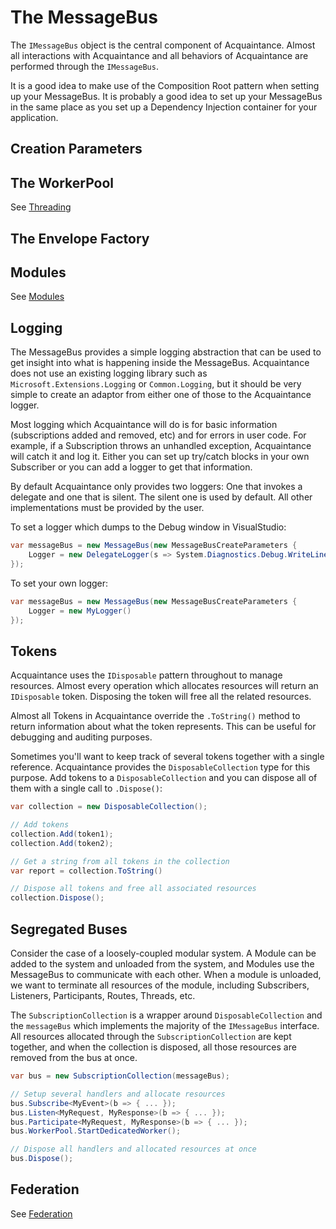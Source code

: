 # The MessageBus

The `IMessageBus` object is the central component of Acquaintance. Almost all interactions with Acquaintance and all behaviors of Acquaintance are performed through the `IMessageBus`.

It is a good idea to make use of the Composition Root pattern when setting up your MessageBus. It is probably a good idea to set up your MessageBus in the same place as you set up a Dependency Injection container for your application.

## Creation Parameters

## The WorkerPool

See [Threading](Threads.md)

## The Envelope Factory

## Modules

See [Modules](Modules.md)

## Logging

The MessageBus provides a simple logging abstraction that can be used to get insight into what is happening inside the MessageBus. Acquaintance does not use an existing logging library such as `Microsoft.Extensions.Logging` or `Common.Logging`, but it should be very simple to create an adaptor from either one of those to the Acquaintance logger.

Most logging which Acquaintance will do is for basic information (subscriptions added and removed, etc) and for errors in user code. For example, if a Subscription throws an unhandled exception, Acquaintance will catch it and log it. Either you can set up try/catch blocks in your own Subscriber or you can add a logger to get that information.

By default Acquaintance only provides two loggers: One that invokes a delegate and one that is silent. The silent one is used by default. All other implementations must be provided by the user.

To set a logger which dumps to the Debug window in VisualStudio:

```csharp
var messageBus = new MessageBus(new MessageBusCreateParameters {
    Logger = new DelegateLogger(s => System.Diagnostics.Debug.WriteLine(s))
});
```

To set your own logger:

```csharp
var messageBus = new MessageBus(new MessageBusCreateParameters {
    Logger = new MyLogger()
});
```

## Tokens

Acquaintance uses the `IDisposable` pattern throughout to manage resources. Almost every operation which allocates resources will return an `IDisposable` token. Disposing the token will free all the related resources.

Almost all Tokens in Acquaintance override the `.ToString()` method to return information about what the token represents. This can be useful for debugging and auditing purposes.

Sometimes you'll want to keep track of several tokens together with a single reference. Acquaintance provides the `DisposableCollection` type for this purpose. Add tokens to a `DisposableCollection` and you can dispose all of them with a single call to `.Dispose()`:

```csharp
var collection = new DisposableCollection();

// Add tokens
collection.Add(token1);
collection.Add(token2);

// Get a string from all tokens in the collection
var report = collection.ToString()

// Dispose all tokens and free all associated resources
collection.Dispose();
```

## Segregated Buses

Consider the case of a loosely-coupled modular system. A Module can be added to the system and unloaded from the system, and Modules use the MessageBus to communicate with each other. When a module is unloaded, we want to terminate all resources of the module, including Subscribers, Listeners, Participants, Routes, Threads, etc.

The `SubscriptionCollection` is a wrapper around `DisposableCollection` and the `messageBus` which implements the majority of the `IMessageBus` interface. All resources allocated through the `SubscriptionCollection` are kept together, and when the collection is disposed, all those resources are removed from the bus at once.

```csharp
var bus = new SubscriptionCollection(messageBus);

// Setup several handlers and allocate resources
bus.Subscribe<MyEvent>(b => { ... });
bus.Listen<MyRequest, MyResponse>(b => { ... });
bus.Participate<MyRequest, MyResponse>(b => { ... });
bus.WorkerPool.StartDedicatedWorker();

// Dispose all handlers and allocated resources at once
bus.Dispose();
```

## Federation

See [Federation](Federation.md)